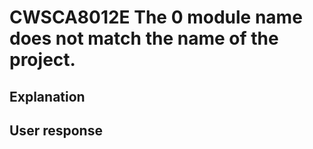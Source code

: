 # CWSCA8012E The 0 module name does not match the name of the project.

## Explanation

## User response